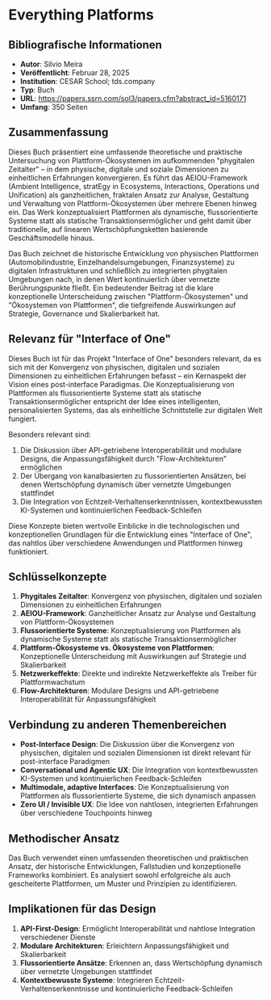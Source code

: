# Everything Platforms

## Bibliografische Informationen
- **Autor**: Silvio Meira
- **Veröffentlicht**: Februar 28, 2025
- **Institution**: CESAR School; tds.company
- **Typ**: Buch
- **URL**: https://papers.ssrn.com/sol3/papers.cfm?abstract_id=5160171
- **Umfang**: 350 Seiten

## Zusammenfassung
Dieses Buch präsentiert eine umfassende theoretische und praktische Untersuchung von Plattform-Ökosystemen im aufkommenden "phygitalen Zeitalter" – in dem physische, digitale und soziale Dimensionen zu einheitlichen Erfahrungen konvergieren. Es führt das AEIOU-Framework (Ambient Intelligence, stratEgy in Ecosystems, Interactions, Operations und Unification) als ganzheitlichen, fraktalen Ansatz zur Analyse, Gestaltung und Verwaltung von Plattform-Ökosystemen über mehrere Ebenen hinweg ein. Das Werk konzeptualisiert Plattformen als dynamische, flussorientierte Systeme statt als statische Transaktionsermöglicher und geht damit über traditionelle, auf linearen Wertschöpfungsketten basierende Geschäftsmodelle hinaus.

Das Buch zeichnet die historische Entwicklung von physischen Plattformen (Automobilindustrie, Einzelhandelsumgebungen, Finanzsysteme) zu digitalen Infrastrukturen und schließlich zu integrierten phygitalen Umgebungen nach, in denen Wert kontinuierlich über vernetzte Berührungspunkte fließt. Ein bedeutender Beitrag ist die klare konzeptionelle Unterscheidung zwischen "Plattform-Ökosystemen" und "Ökosystemen von Plattformen", die tiefgreifende Auswirkungen auf Strategie, Governance und Skalierbarkeit hat.

## Relevanz für "Interface of One"
Dieses Buch ist für das Projekt "Interface of One" besonders relevant, da es sich mit der Konvergenz von physischen, digitalen und sozialen Dimensionen zu einheitlichen Erfahrungen befasst – ein Kernaspekt der Vision eines post-interface Paradigmas. Die Konzeptualisierung von Plattformen als flussorientierte Systeme statt als statische Transaktionsermöglicher entspricht der Idee eines intelligenten, personalisierten Systems, das als einheitliche Schnittstelle zur digitalen Welt fungiert.

Besonders relevant sind:
1. Die Diskussion über API-getriebene Interoperabilität und modulare Designs, die Anpassungsfähigkeit durch "Flow-Architekturen" ermöglichen
2. Der Übergang von kanalbasierten zu flussorientierten Ansätzen, bei denen Wertschöpfung dynamisch über vernetzte Umgebungen stattfindet
3. Die Integration von Echtzeit-Verhaltenserkenntnissen, kontextbewussten KI-Systemen und kontinuierlichen Feedback-Schleifen

Diese Konzepte bieten wertvolle Einblicke in die technologischen und konzeptionellen Grundlagen für die Entwicklung eines "Interface of One", das nahtlos über verschiedene Anwendungen und Plattformen hinweg funktioniert.

## Schlüsselkonzepte
1. **Phygitales Zeitalter**: Konvergenz von physischen, digitalen und sozialen Dimensionen zu einheitlichen Erfahrungen
2. **AEIOU-Framework**: Ganzheitlicher Ansatz zur Analyse und Gestaltung von Plattform-Ökosystemen
3. **Flussorientierte Systeme**: Konzeptualisierung von Plattformen als dynamische Systeme statt als statische Transaktionsermöglicher
4. **Plattform-Ökosysteme vs. Ökosysteme von Plattformen**: Konzeptionelle Unterscheidung mit Auswirkungen auf Strategie und Skalierbarkeit
5. **Netzwerkeffekte**: Direkte und indirekte Netzwerkeffekte als Treiber für Plattformwachstum
6. **Flow-Architekturen**: Modulare Designs und API-getriebene Interoperabilität für Anpassungsfähigkeit

## Verbindung zu anderen Themenbereichen
- **Post-Interface Design**: Die Diskussion über die Konvergenz von physischen, digitalen und sozialen Dimensionen ist direkt relevant für post-interface Paradigmen
- **Conversational und Agentic UX**: Die Integration von kontextbewussten KI-Systemen und kontinuierlichen Feedback-Schleifen
- **Multimodale, adaptive Interfaces**: Die Konzeptualisierung von Plattformen als flussorientierte Systeme, die sich dynamisch anpassen
- **Zero UI / Invisible UX**: Die Idee von nahtlosen, integrierten Erfahrungen über verschiedene Touchpoints hinweg

## Methodischer Ansatz
Das Buch verwendet einen umfassenden theoretischen und praktischen Ansatz, der historische Entwicklungen, Fallstudien und konzeptionelle Frameworks kombiniert. Es analysiert sowohl erfolgreiche als auch gescheiterte Plattformen, um Muster und Prinzipien zu identifizieren.

## Implikationen für das Design
1. **API-First-Design**: Ermöglicht Interoperabilität und nahtlose Integration verschiedener Dienste
2. **Modulare Architekturen**: Erleichtern Anpassungsfähigkeit und Skalierbarkeit
3. **Flussorientierte Ansätze**: Erkennen an, dass Wertschöpfung dynamisch über vernetzte Umgebungen stattfindet
4. **Kontextbewusste Systeme**: Integrieren Echtzeit-Verhaltenserkenntnisse und kontinuierliche Feedback-Schleifen
